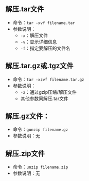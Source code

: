 ## 解压.tar文件
- 命令：`tar -xvf filename.tar`
- 参数说明：
	- `-x`：解压文件
	- `-v`：显示详细信息
	- `-f`：指定要解压的文件名
## 解压.tar.gz或.tgz文件
- 命令：`tar -xzvf filename.tar.gz`
- 参数说明：
	- `-z`：通过gzip压缩/解压文件
	- 其他参数同解压.tar文件
## 解压.gz文件：
- 命令：`gunzip filename.gz`
- 参数说明：无
## 解压.zip文件
- 命令：`unzip filename.zip`
- 参数说明：无

